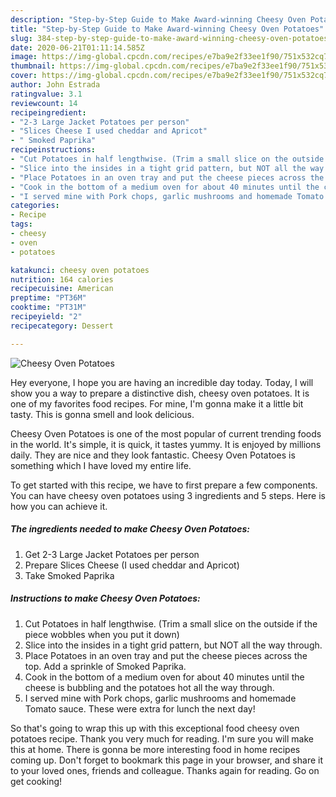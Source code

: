 ```yaml
---
description: "Step-by-Step Guide to Make Award-winning Cheesy Oven Potatoes"
title: "Step-by-Step Guide to Make Award-winning Cheesy Oven Potatoes"
slug: 384-step-by-step-guide-to-make-award-winning-cheesy-oven-potatoes
date: 2020-06-21T01:11:14.585Z
image: https://img-global.cpcdn.com/recipes/e7ba9e2f33ee1f90/751x532cq70/cheesy-oven-potatoes-recipe-main-photo.jpg
thumbnail: https://img-global.cpcdn.com/recipes/e7ba9e2f33ee1f90/751x532cq70/cheesy-oven-potatoes-recipe-main-photo.jpg
cover: https://img-global.cpcdn.com/recipes/e7ba9e2f33ee1f90/751x532cq70/cheesy-oven-potatoes-recipe-main-photo.jpg
author: John Estrada
ratingvalue: 3.1
reviewcount: 14
recipeingredient:
- "2-3 Large Jacket Potatoes per person"
- "Slices Cheese I used cheddar and Apricot"
- " Smoked Paprika"
recipeinstructions:
- "Cut Potatoes in half lengthwise. (Trim a small slice on the outside if the piece wobbles when you put it down)"
- "Slice into the insides in a tight grid pattern, but NOT all the way through."
- "Place Potatoes in an oven tray and put the cheese pieces across the top. Add a sprinkle of Smoked Paprika."
- "Cook in the bottom of a medium oven for about 40 minutes until the cheese is bubbling and the potatoes hot all the way through."
- "I served mine with Pork chops, garlic mushrooms and homemade Tomato sauce. These were extra for lunch the next day!"
categories:
- Recipe
tags:
- cheesy
- oven
- potatoes

katakunci: cheesy oven potatoes 
nutrition: 164 calories
recipecuisine: American
preptime: "PT36M"
cooktime: "PT31M"
recipeyield: "2"
recipecategory: Dessert

---
```



![Cheesy Oven Potatoes](https://img-global.cpcdn.com/recipes/e7ba9e2f33ee1f90/751x532cq70/cheesy-oven-potatoes-recipe-main-photo.jpg)

Hey everyone, I hope you are having an incredible day today. Today, I will show you a way to prepare a distinctive dish, cheesy oven potatoes. It is one of my favorites food recipes. For mine, I'm gonna make it a little bit tasty. This is gonna smell and look delicious.

Cheesy Oven Potatoes is one of the most popular of current trending foods in the world. It's simple, it is quick, it tastes yummy. It is enjoyed by millions daily. They are nice and they look fantastic. Cheesy Oven Potatoes is something which I have loved my entire life.




To get started with this recipe, we have to first prepare a few components. You can have cheesy oven potatoes using 3 ingredients and 5 steps. Here is how you can achieve it.

<!--inarticleads1-->

##### The ingredients needed to make Cheesy Oven Potatoes:

1. Get 2-3 Large Jacket Potatoes per person
1. Prepare Slices Cheese (I used cheddar and Apricot)
1. Take  Smoked Paprika




<!--inarticleads2-->

##### Instructions to make Cheesy Oven Potatoes:

1. Cut Potatoes in half lengthwise. (Trim a small slice on the outside if the piece wobbles when you put it down)
1. Slice into the insides in a tight grid pattern, but NOT all the way through.
1. Place Potatoes in an oven tray and put the cheese pieces across the top. Add a sprinkle of Smoked Paprika.
1. Cook in the bottom of a medium oven for about 40 minutes until the cheese is bubbling and the potatoes hot all the way through.
1. I served mine with Pork chops, garlic mushrooms and homemade Tomato sauce. These were extra for lunch the next day!




So that's going to wrap this up with this exceptional food cheesy oven potatoes recipe. Thank you very much for reading. I'm sure you will make this at home. There is gonna be more interesting food in home recipes coming up. Don't forget to bookmark this page in your browser, and share it to your loved ones, friends and colleague. Thanks again for reading. Go on get cooking!

